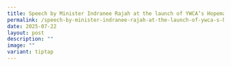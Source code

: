 ```yaml
---
title: Speech by Minister Indranee Rajah at the launch of YWCA’s Hopemaker Movement
permalink: /speech-by-minister-indranee-rajah-at-the-launch-of-ywca-s-hopemaker-movement/
date: 2025-07-22
layout: post
description: ""
image: ""
variant: tiptap
---
```


